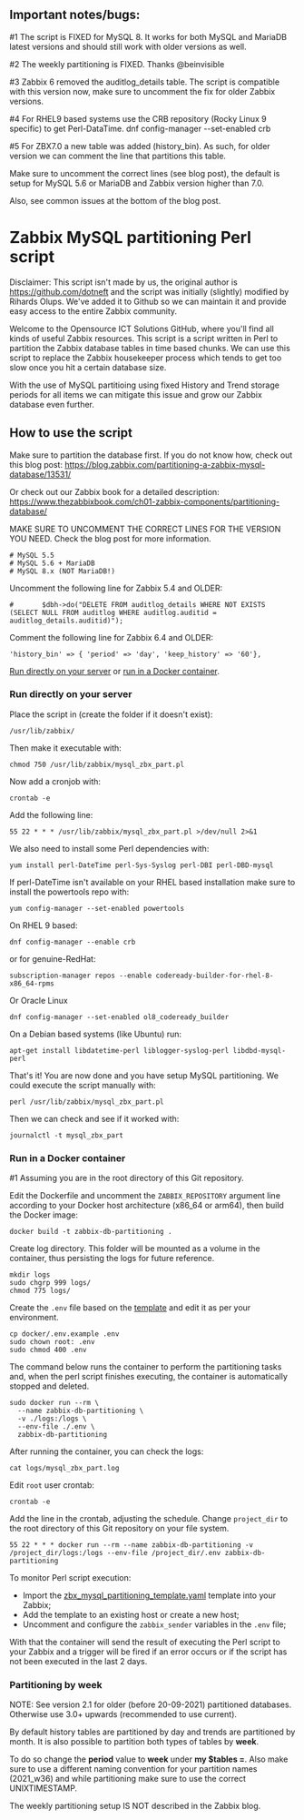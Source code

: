 ## Important notes/bugs: 

#1 The script is FIXED for MySQL 8. It works for both MySQL and MariaDB latest versions and should still work with older versions as well.

#2 The weekly partitioning is FIXED. Thanks @beinvisible

#3 Zabbix 6 removed the auditlog_details table. The script is compatible with this version now, make sure to uncomment the fix for older Zabbix versions.

#4 For RHEL9 based systems use the CRB repository (Rocky Linux 9 specific) to get Perl-DataTime. dnf config-manager --set-enabled crb

#5 For ZBX7.0 a new table was added (history_bin). As such, for older version we can comment the line that partitions this table.

Make sure to uncomment the correct lines (see blog post), the default is setup for MySQL 5.6 or MariaDB and Zabbix version higher than 7.0.

Also, see common issues at the bottom of the blog post.

# Zabbix MySQL partitioning Perl script

Disclaimer: This script isn't made by us, the original author is https://github.com/dotneft and the script was initially (slightly) modified by Rihards Olups. We've added it to Github so we can maintain it and provide easy access to the entire Zabbix community.

Welcome to the Opensource ICT Solutions GitHub, where you'll find all kinds of useful Zabbix resources. This script is a script written in Perl to partition the Zabbix database tables in time based chunks. We can use this script to replace the Zabbix housekeeper process which tends to get too slow once you hit a certain database size.

With the use of MySQL partitioing using fixed History and Trend storage periods for all items we can mitigate this issue and grow our Zabbix database even further.

## How to use the script
Make sure to partition the database first. If you do not know how, check out this blog post:
https://blog.zabbix.com/partitioning-a-zabbix-mysql-database/13531/

Or check out our Zabbix book for a detailed description:
[https://www.thezabbixbook.com/ch01-zabbix-components/partitioning-database/
](https://www.thezabbixbook.com/ch01-zabbix-components/partitioning-database/)

MAKE SURE TO UNCOMMENT THE CORRECT LINES FOR THE VERSION YOU NEED. Check the blog post for more information.
```
# MySQL 5.5
# MySQL 5.6 + MariaDB
# MySQL 8.x (NOT MariaDB!)
```

Uncomment the following line for Zabbix 5.4 and OLDER:
```
#       $dbh->do("DELETE FROM auditlog_details WHERE NOT EXISTS (SELECT NULL FROM auditlog WHERE auditlog.auditid = auditlog_details.auditid)");
```

Comment the following line for Zabbix 6.4 and OLDER:
```
'history_bin' => { 'period' => 'day', 'keep_history' => '60'},
```

[Run directly on your server](#run-directly-on-your-server) or [run in a Docker container](#run-in-a-docker-container).

### Run directly on your server

Place the script in (create the folder if it doesn't exist):
```
/usr/lib/zabbix/
```

Then make it executable with:
```
chmod 750 /usr/lib/zabbix/mysql_zbx_part.pl
```

Now add a cronjob with:
```
crontab -e
```

Add the following line:
```
55 22 * * * /usr/lib/zabbix/mysql_zbx_part.pl >/dev/null 2>&1
```

We also need to install some Perl dependencies with:

```
yum install perl-DateTime perl-Sys-Syslog perl-DBI perl-DBD-mysql

```

If perl-DateTime isn't available on your RHEL based installation make sure to install the powertools repo with:
```
yum config-manager --set-enabled powertools
```
On RHEL 9 based:
```
dnf config-manager --enable crb
```

or for genuine-RedHat:

```
subscription-manager repos --enable codeready-builder-for-rhel-8-x86_64-rpms

```
Or Oracle Linux

```
dnf config-manager --set-enabled ol8_codeready_builder
```

On a Debian based systems (like Ubuntu) run:
```
apt-get install libdatetime-perl liblogger-syslog-perl libdbd-mysql-perl
```

That's it! You are now done and you have setup MySQL partitioning. We could execute the script manually with:
```
perl /usr/lib/zabbix/mysql_zbx_part.pl
```

Then we can check and see if it worked with:
```
journalctl -t mysql_zbx_part
```

### Run in a Docker container

#1 Assuming you are in the root directory of this Git repository.

Edit the Dockerfile and uncomment the `ZABBIX_REPOSITORY` argument line according to your Docker host architecture (x86_64 or arm64), then build the Docker image:

```
docker build -t zabbix-db-partitioning .
```

Create log directory. This folder will be mounted as a volume in the container, thus persisting the logs for future reference.

```
mkdir logs
sudo chgrp 999 logs/
chmod 775 logs/
```

Create the `.env` file based on the [template](docker/.env.example) and edit it as per your environment.

```
cp docker/.env.example .env
sudo chown root: .env
sudo chmod 400 .env
```

The command below runs the container to perform the partitioning tasks and, when the perl script finishes executing, the container is automatically stopped and deleted.

```
sudo docker run --rm \
  --name zabbix-db-partitioning \
  -v ./logs:/logs \
  --env-file ./.env \
  zabbix-db-partitioning
```

After running the container, you can check the logs:
```
cat logs/mysql_zbx_part.log
```

Edit `root` user crontab:

```
crontab -e
```

Add the line in the crontab, adjusting the schedule. Change `project_dir` to the root directory of this Git repository on your file system.

```
55 22 * * * docker run --rm --name zabbix-db-partitioning -v /project_dir/logs:/logs --env-file /project_dir/.env zabbix-db-partitioning
```

To monitor Perl script execution:

- Import the [zbx_mysql_partitioning_template.yaml](docker/zbx_mysql_partitioning_template.yaml) template into your Zabbix;
- Add the template to an existing host or create a new host;
- Uncomment and configure the `zabbix_sender` variables in the `.env` file;

With that the container will send the result of executing the Perl script to your Zabbix and a trigger will be fired if an error occurs or if the script has not been executed in the last 2 days.

### Partitioning by week
NOTE: See version 2.1 for older (before 20-09-2021) partitioned databases. Otherwise use 3.0+ upwards (recommended to use current).

By default history tables are partitioned by day and trends are partitioned by month. It is also possible to partition both types of tables by **week**.

To do so change the **period** value to **week** under **my $tables =**. Also make sure to use a different naming convention for your partition names (2021_w36) and while partitioning make sure to use the correct UNIXTIMESTAMP.

The weekly partitioning setup IS NOT described in the Zabbix blog.

